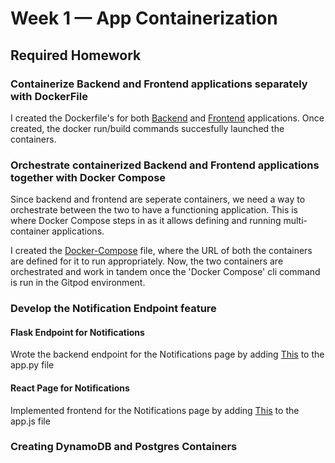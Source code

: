 # Week 1 — App Containerization

## Required Homework

### Containerize Backend and Frontend applications separately with DockerFile

I created the Dockerfile's for both [Backend](https://github.com/aki23gup/aws-bootcamp-cruddur-2023/blob/main/backend-flask/Dockerfile) and [Frontend](https://github.com/aki23gup/aws-bootcamp-cruddur-2023/blob/main/frontend-react-js/Dockerfile) applications. Once created, the docker run/build commands succesfully launched the containers. 

### Orchestrate containerized Backend and Frontend applications together with Docker Compose

Since backend and frontend are seperate containers, we need a way to orchestrate between the two to have a functioning application. This is where Docker Compose steps in as it allows defining and running multi-container applications. 

I created the [Docker-Compose](https://github.com/aki23gup/aws-bootcamp-cruddur-2023/blob/main/docker-compose.yml) file, where the URL of both the containers are defined for it to run appropriately. Now, the two containers are orchestrated and work in tandem once the 'Docker Compose' cli command is run in the Gitpod environment.

### Develop the Notification Endpoint feature 
#### Flask Endpoint for Notifications
Wrote the backend endpoint for the Notifications page by adding [This](https://github.com/aki23gup/aws-bootcamp-cruddur-2023/commit/e987cfcbe60bd3e66a95e5f64a34f925d4583cd9) to the app.py file

#### React Page for Notifications

Implemented frontend for the Notifications page by adding [This](https://github.com/aki23gup/aws-bootcamp-cruddur-2023/commit/f2c787b82ee490d25f5a631182180b84dd1c55ca) to the app.js file

### Creating DynamoDB and Postgres Containers
